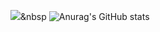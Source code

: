 <img src="https://img.shields.io/badge/Python-3766AB?style=flat-square&logo=Python&logoColor=white"/></a>&nbsp 
![Anurag's GitHub stats](https://github-readme-stats.vercel.app/api?username=TaeKyung1130&show_icons=true&theme=radical)
